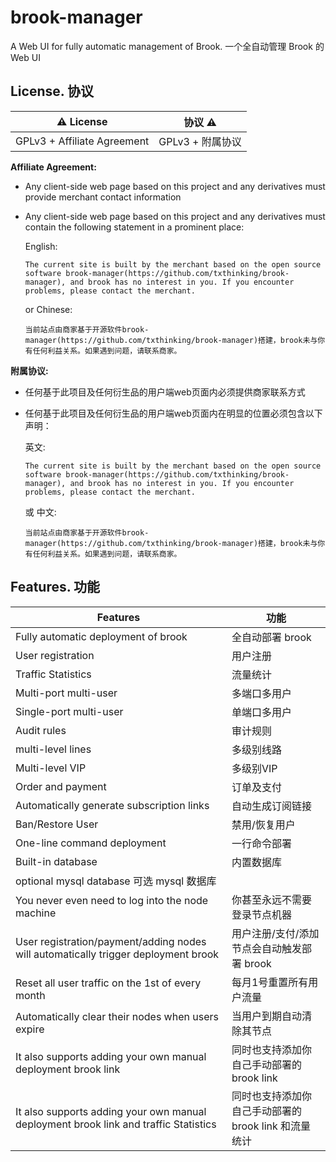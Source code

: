 # brook-manager

A Web UI for fully automatic management of Brook. 一个全自动管理 Brook 的 Web UI

## License. 协议

| ⚠️ License | 协议 ⚠️ |
| --- | --- |
| GPLv3 + Affiliate Agreement | GPLv3 + 附属协议 |

**Affiliate Agreement:**

- Any client-side web page based on this project and any derivatives must provide merchant contact information
- Any client-side web page based on this project and any derivatives must contain the following statement in a prominent place:

    English:
    ```
    The current site is built by the merchant based on the open source software brook-manager(https://github.com/txthinking/brook-manager), and brook has no interest in you. If you encounter problems, please contact the merchant.
    ```
    or Chinese:
    ```
    当前站点由商家基于开源软件brook-manager(https://github.com/txthinking/brook-manager)搭建，brook未与你有任何利益关系。如果遇到问题，请联系商家。
    ```

**附属协议:**

- 任何基于此项目及任何衍生品的用户端web页面内必须提供商家联系方式
- 任何基于此项目及任何衍生品的用户端web页面内在明显的位置必须包含以下声明：

    英文:
    ```
    The current site is built by the merchant based on the open source software brook-manager(https://github.com/txthinking/brook-manager), and brook has no interest in you. If you encounter problems, please contact the merchant.
    ```
    或 中文:
    ```
    当前站点由商家基于开源软件brook-manager(https://github.com/txthinking/brook-manager)搭建，brook未与你有任何利益关系。如果遇到问题，请联系商家。
    ```

## Features. 功能

| Features  | 功能 |
| --- | --- |
| Fully automatic deployment of brook | 全自动部署 brook |
| User registration | 用户注册 |
| Traffic Statistics | 流量统计 |
| Multi-port multi-user | 多端口多用户 |
| Single-port multi-user | 单端口多用户 |
| Audit rules | 审计规则 |
| multi-level lines | 多级别线路 |
| Multi-level VIP | 多级别VIP |
| Order and payment | 订单及支付 |
| Automatically generate subscription links | 自动生成订阅链接 |
| Ban/Restore User | 禁用/恢复用户 |
| One-line command deployment | 一行命令部署 |
| Built-in database | 内置数据库 |
| optional mysql database  可选 mysql 数据库 |
| You never even need to log into the node machine | 你甚至永远不需要登录节点机器 |
| User registration/payment/adding nodes will automatically trigger deployment brook | 用户注册/支付/添加节点会自动触发部署 brook |
| Reset all user traffic on the 1st of every month | 每月1号重置所有用户流量 |
| Automatically clear their nodes when users expire | 当用户到期自动清除其节点 |
| It also supports adding your own manual deployment brook link | 同时也支持添加你自己手动部署的 brook link |
| It also supports adding your own manual deployment brook link and traffic Statistics | 同时也支持添加你自己手动部署的 brook link 和流量统计 |
